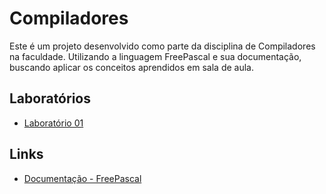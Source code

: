 # Compiladores
Este é um projeto desenvolvido como parte da disciplina de Compiladores na faculdade. Utilizando a linguagem FreePascal e sua documentação, buscando aplicar os conceitos aprendidos em sala de aula.

## Laboratórios
- [Laboratório 01](https://github.com/deisesan/Desenvolvimento.net/blob/main/Exerc%C3%ADcios/Exerc%C3%ADcio1.md)

## Links
- [Documentação - FreePascal](https://www.freepascal.org/docs-html/ref/refch1.html#x8-70001)